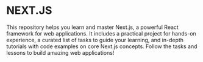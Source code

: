 # NEXT.JS
This repository helps you learn and master Next.js, a powerful React framework for web applications. It includes a practical project for hands-on experience, a curated list of tasks to guide your learning, and in-depth tutorials with code examples on core Next.js concepts. Follow the tasks and lessons to build amazing web applications!
